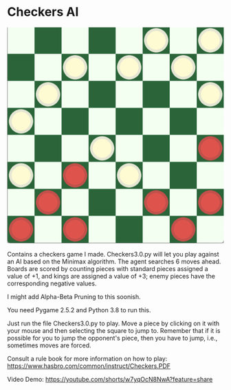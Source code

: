 # Checkers AI
<p align="center">
  <img src="https://github.com/earnesdm/Python-Final/blob/main/img/checkers.png?raw=true](https://github.com/earnesdm/Python-Final/blob/master/img/checkers.png"
width="1200"
/>
</p>

Contains a checkers game I made. Checkers3.0.py will let you play against an AI based on the Minimax algorithm. The agent searches 6 moves ahead. Boards are scored by counting pieces with standard pieces assigned a value of +1, and kings are assigned a value of +3; enemy pieces have the corresponding negative values. 

I might add Alpha-Beta Pruning to this soonish.

You need Pygame 2.5.2 and Python 3.8 to run this. 

Just run the file Checkers3.0.py to play. Move a piece by clicking on it with your mouse and then selecting the square to jump to. Remember that if it is possible for you to jump the opponent's piece, then you have to jump, i.e., sometimes moves are forced.

Consult a rule book for more information on how to play: https://www.hasbro.com/common/instruct/Checkers.PDF

Video Demo: https://youtube.com/shorts/w7yqOcN8NwA?feature=share
